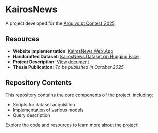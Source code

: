 # KairosNews

A project developed for the [Arquivo.pt Contest 2025](https://sobre.arquivo.pt/pt/colabore/premios-arquivo-pt/premio-arquivo-pt-2025/).

## Resources

- **Website implementation**: [KairosNews Web App](https://kairos-news.expo.app/)
- **Handcrafted Dataset**: [KairosNews Dataset on Hugging Face](https://huggingface.co/datasets/0edon/KairosNews)
- **Project Description**: [View document](https://archive.org/details/final_20250514)
- **Thesis Publication**: *To be published in October 2025*

## Repository Contents

This repository contains the core components of the project, including:
- Scripts for dataset acquisition
- Implementation of various models
- Query description

Explore the code and resources to learn more about the project!
